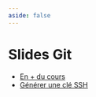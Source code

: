 ```yaml
---
aside: false
---
```


# Slides Git

<ClientOnly>
<SlidesDeck src="git" />
</ClientOnly>

- [En + du cours](/cheatsheets/git/)
- [Générer une clé SSH](/cheatsheets/ssh-key/)